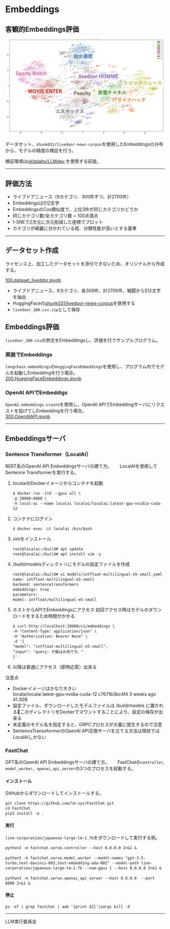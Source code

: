 # Embeddings
## 客観的Embeddings評価

<img src="img/scatter.png">

データセット、`shunk031/livedoor-news-corpus`を使用したEmbeddingsの分布から、モデルの精度の検証を行う。  

検証環境は[okitalabs/LLMdev
](https://github.com/okitalabs/LLMdev)を使用する前提。

<hr>

## 評価方法
- ライブドアニュース（9カテゴリ、300件ずつ、計2700件）  
- Embeddingsは512文字  
- EmbeddingsのCos類似度で、上位3件が同じカテゴリかどうか
- 同じカテゴリ数/全カテゴリ数 = 100点満点
- t-SNEで2次元に次元削減した座標でプロット
- カテゴリが綺麗に分かれている程、分類性能が高いとする基準

<hr>

## データセット作成
ライセンス上、加工したデータセットを添付できないため、オリジナルから作成する。

[100.dataset_liveddor.ipynb](examples/100.dataset_liveddor.ipynb)

- ライブドアニュース、9カテゴリ、各300件、計2700件、戦闘から512文字を抽出
- HuggingFaceの[shunk031/livedoor-news-corpus](https://huggingface.co/datasets/shunk031/livedoor-news-corpus)を使用する
- `livedoor_300.csv.zip`として保存


## Embeddings評価

`livedoor_300.csv`の例文をEmbeddingsし、評価を行うサンプルプログラム。

### 実装でEmbeddings
`langchain.embeddings`の`HuggingFaceEmbeddings`を使用し、プログラム内でモデルを起動しEmbeddingを行う場合。  
[200.HuggingFaceEmbeddings.ipynb](examples/200.HuggingFaceEmbeddings.ipynb)


### OpenAI APIでEmbeddigs
`OpenAI.embeddings.create`を使用し、OpenAI APIでEmbeddingサーバにリクエストを投げてしEmbeddingを行う場合。  
[300.OpenAIAPI.ipynb](examples/300.OpenAIAPI.ipynb)

<hr>

## Embeddingsサーバ
### Sentence Transformer（LocalAI）
BERT系のOpenAI API Embeddingsサーバの建て方。　　
LocalAIを使用してSentence Transformerを実行する。

1. localaiのDockerイメージからコンテナを起動
    ```
    $ docker run -itd --gpus all \
    -p 28080:8080 \
    -h local-ai --name localai localai/localai:latest-gpu-nvidia-cuda-12
    ```

2. コンテナにログイン
    ```
    $ docker exec -it localai /bin/bash
    ```

3. vimをインストール
    ```
    root@localai:/build# apt update
    root@localai:/build# apt install vim -y

    ```

4. /build/modelsディレクトリにモデルの設定ファイルを作成
    ```
    root@localai:/build# vi models/intfloat-multilingual-e5-small.yaml
    name: intfloat-multilingual-e5-small
    backend: sentencetransformers
    embeddings: true
    parameters:
    model: intfloat/multilingual-e5-small
    ```

5. ホストからAPIでEmbeddingsにアクセス
初回アクセス時はモデルのダウンロードをするため時間がかかる
    ```
    $ curl http://localhost:28080/v1/embeddings \
    -H "Content-Type: application/json" \
    -H "Authorization: Bearer None" \
    -d '{
    "model": "intfloat-multilingual-e5-small",
    "input": "query: 夕飯はお肉です。"
    }' 
    ```

6. 以降は普通にアクセス（即時応答）出来る



注意点
- Dockerイメージはかなり大きい  
    localai/localai   latest-gpu-nvidia-cuda-12   c7671b3bc4f4   3 weeks ago   41.3GB  
- 設定ファイル、ダウンロードしたモデルファイルは /build/models に置かれるこのディレクトリをDockerでマウントすることにより、設定の保存が出来る
- 未定義のモデル名を指定すると、GRPCプロセスが大量に発生するので注意
- SentenceTranseformerのOpenAI API互換サーバを立てる方法は現状ではLocalAIしかない


### FastChat
GPT系のOpenAI API Embeddingsサーバの建て方。　　
FastChatの`controller`, `model_worker`、`openai_api_server`の3つのプロセスを起動する。

#### インストール
GitHubからダウンロードしてインストールする。
```
git clone https://github.com/lm-sys/FastChat.git
cd FastChat
pip3 install -e .
```

#### 実行  
`line-corporation/japanese-large-lm-1.7b`をダウンロードして実行する例。  

```
python3 -m fastchat.serve.controller --host 0.0.0.0 2>&1 &

python3 -m fastchat.serve.model_worker --model-names "gpt-3.5-turbo,text-davinci-003,text-embedding-ada-002" --model-path line-corporation/japanese-large-lm-1.7b --num-gpus 1 --host 0.0.0.0 2>&1 &

python3 -m fastchat.serve.openai_api_server --host 0.0.0.0  --port 8000 2>&1 &
```

#### 停止
```
ps -ef | grep fastchat | awk '{print $2}'|xargs kill -9
```

<hr>

LLM実行委員会